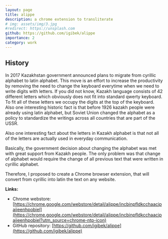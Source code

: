 ```yaml
---
layout: page
title: alippe
description: a chrome extension to transliterate
# img: assets/img/3.jpg
#redirect: https://unsplash.com
github: https://github.com/igibek/alippe
importance: 2
category: work
---
```


## History
In 2017 Kazakhstan government announced plans to migrate from cyrillic alphabet to latin alphabet. This move is an effort to increase the productivity by removing the need to change the keyboard everytime when we need to write digits with letters. If you did not know, Kazakh language consists of 42 different letters which obviously does not fit into standard qwerty keyboard. To fit all of these letters we occupy the digits at the top of the keyboard. Also one interesting historic fact is that before 1926 kazakh people were already using latin alphabet, but Soviet Union changed the alphabet as a policy to standardize the writings across all countries that are part of the USSR. 

Also one interesting fact about the letters in Kazakh alphabet is that not all of the letters are actually used in everyday communication. 

Basically, the government decision about changing the alphabet was met with great support from Kazakh people. The only problem was that change of alphabet would require the change of all previous text that were written in cyrillic alphabet. 

Therefore, I proposed to create a Chrome browser extension, that will convert from cyrillic into latin the text on any website. 

__Links:__
- Chrome webstore: [https://chrome.google.com/webstore/detail/alippe/incbinpfldkcchaacjpaiieenhpobiel](https://chrome.google.com/webstore/detail/alippe/incbinpfldkcchaacjpaiieenhpobiel?utm_source=chrome-ntp-icon)
- GitHub repository: [https://github.com/igibek/alippe](https://github.com/igibek/alippe)
